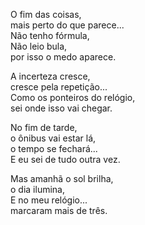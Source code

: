 O fim das coisas,  
mais perto do que parece...  
Não tenho fórmula,  
Não leio bula,  
por isso o medo aparece.  

A incerteza cresce,  
cresce pela repetição...  
Como os ponteiros do relógio,  
sei onde isso vai chegar.  

No fim de tarde,  
o ônibus vai estar lá,  
o tempo se fechará...  
E eu sei de tudo outra vez.  

Mas amanhã o sol brilha,  
o dia ilumina,  
E no meu relógio...  
marcaram mais de três.  
